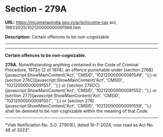 # Section - 279A

**URL:** https://incometaxindia.gov.in/acts/income-tax act, 1961/2025/102120000000091568.htm

**Description:** Certain offences to be non-cognizable

---

****

**Certain offences to be non-cognizable.**

**279A.** Notwithstanding anything contained in the Code of Criminal Procedure, 1973[*](javascript:ShowFootnote\('fn1'\);) (2 of 1974), an offence punishable under [section 276B](javascript:ShowMainContent\('Act', 'CMSID', '102120000000091549', ''\);) or [section 276C](javascript:ShowMainContent\('Act', 'CMSID', '102120000000091551', ''\);) or [section 276CC](javascript:ShowMainContent\('Act', 'CMSID', '102120000000091552', ''\);) or [section 277](javascript:ShowMainContent\('Act', 'CMSID', '102120000000091557', ''\);) or [section 278](javascript:ShowMainContent\('Act', 'CMSID', '102120000000091559', ''\);) shall be deemed to be non-cognizable within the meaning of that Code.

* * *

*_Vide_ Notification No. S.O. 2790(E), dated 16-7-2024, now read as Act No. 46 of 2023".